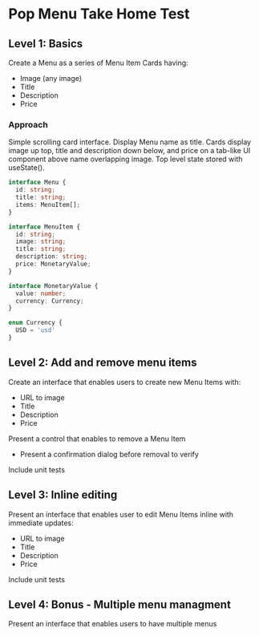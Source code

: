 # Pop Menu Take Home Test

## Level 1: Basics

Create a Menu as a series of Menu Item Cards having:
- Image (any image)
- Title
- Description
- Price

### Approach

Simple scrolling card interface. Display Menu name as title. Cards display image up top, title and description down below, and price on a tab-like UI component above name overlapping image. Top level state stored with useState().

```TypeScript
interface Menu {
  id: string;
  title: string;
  items: MenuItem[];
}

interface MenuItem {
  id: string;
  image: string;
  title: string;
  description: string;
  price: MonetaryValue;
}

interface MonetaryValue {
  value: number;
  currency: Currency;
}

enum Currency {
  USD = 'usd'
}
```

## Level 2: Add and remove menu items

Create an interface that enables users to create new Menu Items with:
- URL to image
- Title
- Description
- Price

Present a control that enables to remove a Menu Item
- Present a confirmation dialog before removal to verify

Include unit tests

## Level 3: Inline editing

Present an interface that enables user to edit Menu Items inline with immediate updates:
- URL to image
- Title
- Description
- Price

Include unit tests

## Level 4: Bonus - Multiple menu managment

Present an interface that enables users to have multiple menus
